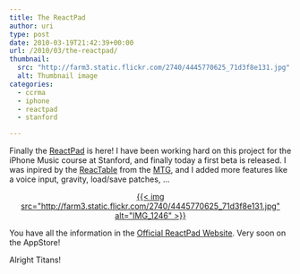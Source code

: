 ```yaml
---
title: The ReactPad
author: uri
type: post
date: 2010-03-19T21:42:39+00:00
url: /2010/03/the-reactpad/
thumbnail:
  src: "http://farm3.static.flickr.com/2740/4445770625_71d3f8e131.jpg"
  alt: Thumbnail image
categories:
  - ccrma
  - iphone
  - reactpad
  - stanford

---
```

Finally the [ReactPad][1] is here! I have been working hard on this project for the iPhone Music course at Stanford, and finally today a first beta is released. I was inpired by the [ReacTable][2] from the [MTG][3], and I added more features like a voice input, gravity, load/save patches, &#8230;

<p style="text-align: center;">
  <a class="flickr-image aligncenter" title="IMG_1246" href="https://ccrma.stanford.edu/~urinieto/256b/ReactPad/">{{< img src="http://farm3.static.flickr.com/2740/4445770625_71d3f8e131.jpg" alt="IMG_1246" >}}</a>
</p>

You have all the information in the [Official ReactPad Website][1]. Very soon on the AppStore!

Alright Titans!

 [1]: https://ccrma.stanford.edu/~urinieto/256b/ReactPad/
 [2]: http://www.reactable.com
 [3]: http://mtg.upf.edu/